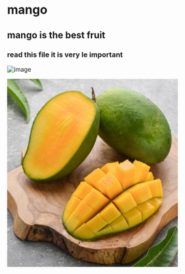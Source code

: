 # mango

## mango is the best fruit

### read this file it is very le important

![image](https://user-images.githubusercontent.com/123409018/214128753-3ab153bb-ddb2-4a1a-8c55-a8fbee4206ef.png)

<img src = "mango-fee0d79-e1648560084294.jpg" alt = "mangos">
